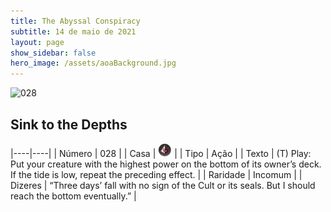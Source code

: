 ```yaml
---
title: The Abyssal Conspiracy
subtitle: 14 de maio de 2021
layout: page
show_sidebar: false
hero_image: /assets/aoaBackground.jpg
---
```


![028](https://cards-keyforge.s3.eu-north-1.amazonaws.com/media/en/tac/028.png)

## Sink to the Depths

|----|----|
| Número | 028 |
| Casa | ![Conspiracy](https://raw.githubusercontent.com/cardsofkeyforge/cardsofkeyforge.github.io/master/tac/conspiracy.png "Conspiracy") |
| Tipo | Ação |
| Texto | (T) Play: Put your creature with the highest power on the bottom of its owner’s deck. If the tide is low, repeat the preceding effect. |
| Raridade | Incomum |
| Dizeres | “Three days’ fall with no sign of the Cult or its seals. But I should reach the bottom eventually.” |
